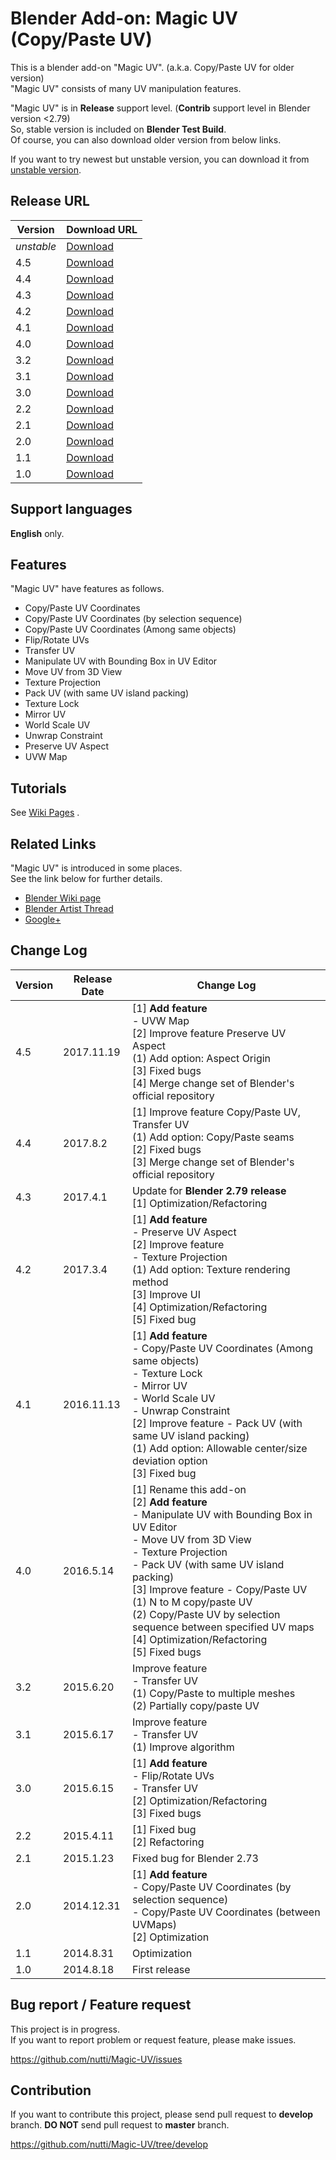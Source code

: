 # Blender Add-on: Magic UV (Copy/Paste UV)

This is a blender add-on "Magic UV". (a.k.a. Copy/Paste UV for older version)  
"Magic UV" consists of many UV manipulation features.

"Magic UV" is in **Release** support level. (**Contrib** support level in Blender version <2.79)  
So, stable version is included on **Blender Test Build**.  
Of course, you can also download older version from below links.

If you want to try newest but unstable version, you can download it from [unstable version](https://github.com/nutti/Magic-UV/archive/develop.zip).

## Release URL

|Version|Download URL|
|---|---|
|*unstable*|[Download](https://github.com/nutti/Magic-UV/archive/develop.zip)|
|4.5|[Download](https://github.com/nutti/Magic-UV/releases/tag/v4.5)|
|4.4|[Download](https://github.com/nutti/Magic-UV/releases/tag/v4.4)|
|4.3|[Download](https://github.com/nutti/Magic-UV/releases/tag/v4.3)|
|4.2|[Download](https://github.com/nutti/Magic-UV/releases/tag/v4.2)|
|4.1|[Download](https://github.com/nutti/Magic-UV/releases/tag/v4.1)|
|4.0|[Download](https://github.com/nutti/Magic-UV/releases/tag/v4.0)|
|3.2|[Download](https://github.com/nutti/Magic-UV/releases/tag/v3.2)|
|3.1|[Download](https://github.com/nutti/Magic-UV/releases/tag/v3.1)|
|3.0|[Download](https://github.com/nutti/Magic-UV/releases/tag/v3.0)|
|2.2|[Download](https://github.com/nutti/Magic-UV/releases/tag/v2.2)|
|2.1|[Download](https://github.com/nutti/Magic-UV/releases/tag/v2.1)|
|2.0|[Download](https://github.com/nutti/Magic-UV/releases/tag/v2.0)|
|1.1|[Download](https://github.com/nutti/Magic-UV/releases/tag/v1.1)|
|1.0|[Download](https://github.com/nutti/Magic-UV/releases/tag/v1.0)|

## Support languages

**English** only.

## Features

"Magic UV" have features as follows.

* Copy/Paste UV Coordinates
* Copy/Paste UV Coordinates (by selection sequence)
* Copy/Paste UV Coordinates (Among same objects)
* Flip/Rotate UVs
* Transfer UV
* Manipulate UV with Bounding Box in UV Editor
* Move UV from 3D View
* Texture Projection
* Pack UV (with same UV island packing)
* Texture Lock
* Mirror UV
* World Scale UV
* Unwrap Constraint
* Preserve UV Aspect
* UVW Map

## Tutorials

See [Wiki Pages](https://github.com/nutti/Magic-UV/wiki/Tutorial) .

## Related Links

"Magic UV" is introduced in some places.  
See the link below for further details.

* [Blender Wiki page](http://wiki.blender.org/index.php/Extensions:2.6/Py/Scripts/UV/Copy_Paste_UVs)
* [Blender Artist Thread](https://blenderartists.org/forum/showthread.php?391573-Add-on-Magic-UV-v4-1-(Copy-Paste-UV-Preserve-UVs-UV-Bounding-Box-and-so-on))
* [Google+](https://plus.google.com/100058529622539760372/posts/82eS2tGE6Nc)

## Change Log
|Version|Release Date|Change Log|
|---|---|---|
|4.5|2017.11.19|[1] **Add feature**<br> - UVW Map<br>[2] Improve feature Preserve UV Aspect<br>(1) Add option: Aspect Origin<br>[3] Fixed bugs<br> [4] Merge change set of Blender's official repository|
|4.4|2017.8.2|[1] Improve feature Copy/Paste UV, Transfer UV<br>(1) Add option: Copy/Paste seams<br>[2] Fixed bugs<br> [3] Merge change set of Blender's official repository|
|4.3|2017.4.1|Update for **Blender 2.79 release**<br>[1] Optimization/Refactoring|
|4.2|2017.3.4|[1] **Add feature**<br> - Preserve UV Aspect<br>[2] Improve feature<br> - Texture Projection<br>(1) Add option: Texture rendering method<br>[3] Improve UI<br>[4] Optimization/Refactoring<br>[5] Fixed bug|
|4.1|2016.11.13|[1] **Add feature**<br> - Copy/Paste UV Coordinates (Among same objects)<br> - Texture Lock<br> - Mirror UV<br> - World Scale UV<br> - Unwrap Constraint<br>[2] Improve feature - Pack UV  (with same UV island packing)<br>(1) Add option: Allowable center/size deviation option<br>[3] Fixed bug|
|4.0|2016.5.14|[1] Rename this add-on<br>[2] **Add feature**<br> - Manipulate UV with Bounding Box in UV Editor<br> - Move UV from 3D View<br> - Texture Projection<br> - Pack UV (with same UV island packing)<br>[3] Improve feature - Copy/Paste UV<br>(1) N to M copy/paste UV<br>(2) Copy/Paste UV by selection sequence between specified UV maps<br>[4] Optimization/Refactoring<br>[5] Fixed bugs|
|3.2|2015.6.20|Improve feature<br> - Transfer UV<br>(1) Copy/Paste to multiple meshes<br>(2) Partially copy/paste UV|
|3.1|2015.6.17|Improve feature<br> - Transfer UV<br>(1) Improve algorithm|
|3.0|2015.6.15|[1] **Add feature**<br> - Flip/Rotate UVs<br> - Transfer UV<br>[2] Optimization/Refactoring<br>[3] Fixed bugs|
|2.2|2015.4.11|[1] Fixed bug<br>[2] Refactoring|
|2.1|2015.1.23|Fixed bug for Blender 2.73|
|2.0|2014.12.31|[1] **Add feature**<br> - Copy/Paste UV Coordinates (by selection sequence)<br> - Copy/Paste UV Coordinates (between UVMaps)<br>[2] Optimization|
|1.1|2014.8.31|Optimization|
|1.0|2014.8.18|First release|


## Bug report / Feature request

This project is in progress.  
If you want to report problem or request feature, please make issues.

https://github.com/nutti/Magic-UV/issues

## Contribution

If you want to contribute this project, please send pull request to **develop** branch.
**DO NOT** send pull request to **master** branch.  

https://github.com/nutti/Magic-UV/tree/develop
